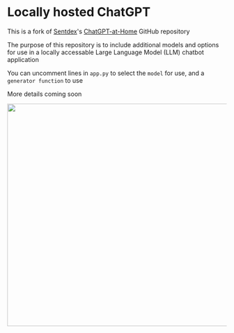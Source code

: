 # Locally hosted ChatGPT
This is a fork of [Sentdex](https://github.com/Sentdex/)'s [ChatGPT-at-Home](https://github.com/Sentdex/ChatGPT-at-Home) GitHub repository

The purpose of this repository is to include additional models and options for use in a locally accessable Large Language Model (LLM) chatbot application

You can uncomment lines in `app.py` to select the `model` for use, and a `generator function` to use

More details coming soon

<img src="https://pythonprogramming.net/static/images/chatgptathomesocial.png" width="512"/>
